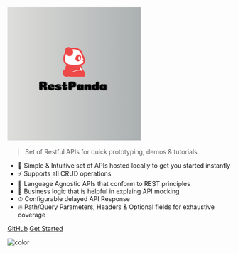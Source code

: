 <div class="">
  <div class="logo"></div>
</div>

<!-- ![logo](assets/images/wordmark-logo-alt.png) -->

![logo](assets/images/restpanda.png)

> Set of Restful APIs for quick prototyping, demos & tutorials


- 🚀 Simple & Intuitive set of APIs hosted locally to get you started instantly
- ⚡️️  Supports all CRUD operations
- 💎 Language Agnostic APIs that conform to REST principles
- 📼 Business logic that is helpful in explaing API mocking
- ⏱ Configurable delayed API Response
- 🔥 Path/Query Parameters, Headers & Optional fields for exhaustive coverage


<div class="buttons">
  <a href="https://github.com/SimitTomar/RestPanda" target="_blank"><span>GitHub</span></a>
  <a href="#/README"><span>Get Started</span></a>
</div>

![color](#ffffff)
